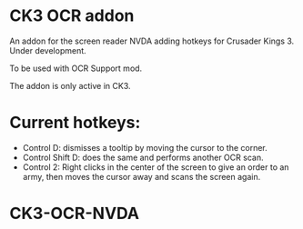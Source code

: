 # CK3 OCR addon

An addon for the screen reader NVDA adding hotkeys for Crusader Kings 3. Under development.

To be used with OCR Support mod.

The addon is only active in CK3.

# Current hotkeys:

* Control D: dismisses a tooltip by moving the cursor to the corner.
* Control Shift D: does the same and performs another OCR scan.
* Control 2: Right clicks in the center of the screen to give an order to an army, then moves the cursor away and scans the screen again.
# CK3-OCR-NVDA
